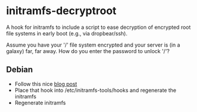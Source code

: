 # initramfs-decryptroot
A hook for initramfs to include a script to ease decryption of encrypted root file systems in early boot (e.g., via dropbear/ssh).

Assume you have your '/' file system encrypted and your server is (in a galaxy) far, far away. How do you enter the password to unlock '/'?

## Debian
- Follow this nice [blog post](http://blog.neutrino.es/2011/unlocking-a-luks-encrypted-root-partition-remotely-via-ssh/)
- Place that hook into /etc/initramfs-tools/hooks and regenerate the initramfs
- Regenerate initramfs
